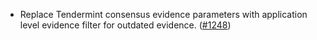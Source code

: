 - Replace Tendermint consensus evidence parameters with
  application level evidence filter for outdated evidence.
  ([#1248](https://github.com/anoma/anoma/pull/1248))